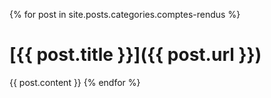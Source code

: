 {% for post in site.posts.categories.comptes-rendus %}
# [{{ post.title }}]({{ post.url }})
{{ post.content }}
{% endfor %}
